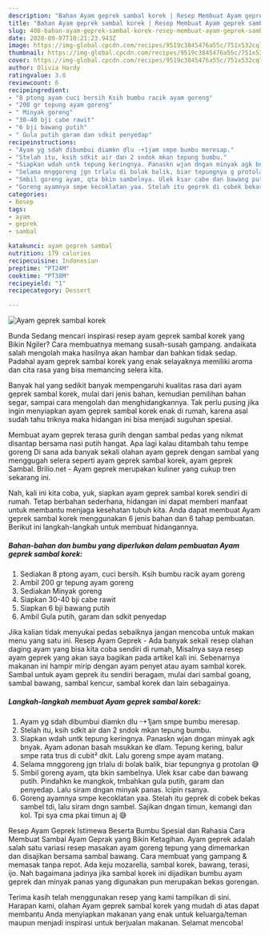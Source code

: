 ```yaml
---
description: "Bahan Ayam geprek sambal korek | Resep Membuat Ayam geprek sambal korek Yang Enak Dan Mudah"
title: "Bahan Ayam geprek sambal korek | Resep Membuat Ayam geprek sambal korek Yang Enak Dan Mudah"
slug: 408-bahan-ayam-geprek-sambal-korek-resep-membuat-ayam-geprek-sambal-korek-yang-enak-dan-mudah
date: 2020-09-07T10:21:23.943Z
image: https://img-global.cpcdn.com/recipes/9519c3845476a55c/751x532cq70/ayam-geprek-sambal-korek-foto-resep-utama.jpg
thumbnail: https://img-global.cpcdn.com/recipes/9519c3845476a55c/751x532cq70/ayam-geprek-sambal-korek-foto-resep-utama.jpg
cover: https://img-global.cpcdn.com/recipes/9519c3845476a55c/751x532cq70/ayam-geprek-sambal-korek-foto-resep-utama.jpg
author: Olivia Hardy
ratingvalue: 3.8
reviewcount: 6
recipeingredient:
- "8 ptong ayam cuci bersih Ksih bumbu racik ayam goreng"
- "200 gr tepung ayam goreng"
- " Minyak goreng"
- "30-40 bji cabe rawit"
- "6 bji bawang putih"
- " Gula putih garam dan sdkit penyedap"
recipeinstructions:
- "Ayam yg sdah dibumbui diamkn dlu -+1jam smpe bumbu meresap."
- "Stelah itu, ksih sdkit air dan 2 sndok mkan tepung bumbu."
- "Siapkan wdah untk tepung keringnya. Panaskn wjan dngan minyak agk bnyak. Ayam adonan basah msukkan ke dlam. Tepung kering, balur smpe rata trus di cubit² dkit. Lalu goreng smpe ayam matang."
- "Selama mnggoreng jgn trlalu di bolak balik, biar tepungnya g protolan 😅"
- "Smbil goreng ayam, qta bkin sambelnya. Ulek ksar cabe dan bawang putih. Pindahkn ke mangkok, tmbahkan gula putih, garam dan penyedap. Lalu siram dngan minyak panas. Icipin rsanya."
- "Goreng ayamnya smpe kecoklatan yaa. Stelah itu geprek di cobek bekas sambel tdi, lalu siram dngn sambel. Sajikan dngan timun, kemangi dan kol. Tpi sya cma pkai timun aj 😅"
categories:
- Resep
tags:
- ayam
- geprek
- sambal

katakunci: ayam geprek sambal 
nutrition: 179 calories
recipecuisine: Indonesian
preptime: "PT24M"
cooktime: "PT38M"
recipeyield: "1"
recipecategory: Dessert

---
```



![Ayam geprek sambal korek](https://img-global.cpcdn.com/recipes/9519c3845476a55c/751x532cq70/ayam-geprek-sambal-korek-foto-resep-utama.jpg)

Bunda Sedang mencari inspirasi resep ayam geprek sambal korek yang Bikin Ngiler? Cara membuatnya memang susah-susah gampang. andaikata salah mengolah maka hasilnya akan hambar dan bahkan tidak sedap. Padahal ayam geprek sambal korek yang enak selayaknya memiliki aroma dan cita rasa yang bisa memancing selera kita.

Banyak hal yang sedikit banyak mempengaruhi kualitas rasa dari ayam geprek sambal korek, mulai dari jenis bahan, kemudian pemilihan bahan segar, sampai cara mengolah dan menghidangkannya. Tak perlu pusing jika ingin menyiapkan ayam geprek sambal korek enak di rumah, karena asal sudah tahu triknya maka hidangan ini bisa menjadi suguhan spesial.

Membuat ayam geprek terasa gurih dengan sambal pedas yang nikmat disantap bersama nasi putih hangat. Apa lagi kalau ditambah tahu tempe goreng Di sana ada banyak sekali olahan ayam geprek dengan sambal yang menggugah selera seperti ayam geprek sambal korek, ayam geprek Sambal. Brilio.net - Ayam geprek merupakan kuliner yang cukup tren sekarang ini.


Nah, kali ini kita coba, yuk, siapkan ayam geprek sambal korek sendiri di rumah. Tetap berbahan sederhana, hidangan ini dapat memberi manfaat untuk membantu menjaga kesehatan tubuh kita. Anda dapat membuat Ayam geprek sambal korek menggunakan 6 jenis bahan dan 6 tahap pembuatan. Berikut ini langkah-langkah untuk membuat hidangannya.

<!--inarticleads1-->

##### Bahan-bahan dan bumbu yang diperlukan dalam pembuatan Ayam geprek sambal korek:

1. Sediakan 8 ptong ayam, cuci bersih. Ksih bumbu racik ayam goreng
1. Ambil 200 gr tepung ayam goreng
1. Sediakan  Minyak goreng
1. Siapkan 30-40 bji cabe rawit
1. Siapkan 6 bji bawang putih
1. Ambil  Gula putih, garam dan sdkit penyedap


Jika kalian tidak menyukai pedas sebaiknya jangan mencoba untuk makan menu yang satu ini. Resep Ayam Geprek - Ada banyak sekali resep olahan daging ayam yang bisa kita coba sendiri di rumah, Misalnya saya resep ayam geprek yang akan saya bagikan pada artikel kali ini. Sebenarnya makanan ini hampir mirip dengan ayam penyet atau ayam sambal korek. Sambal untuk ayam geprek itu sendiri beragam, mulai dari sambal goang, sambal bawang, sambal kencur, sambal korek dan lain sebagainya. 

<!--inarticleads2-->

##### Langkah-langkah membuat Ayam geprek sambal korek:

1. Ayam yg sdah dibumbui diamkn dlu -+1jam smpe bumbu meresap.
1. Stelah itu, ksih sdkit air dan 2 sndok mkan tepung bumbu.
1. Siapkan wdah untk tepung keringnya. Panaskn wjan dngan minyak agk bnyak. Ayam adonan basah msukkan ke dlam. Tepung kering, balur smpe rata trus di cubit² dkit. Lalu goreng smpe ayam matang.
1. Selama mnggoreng jgn trlalu di bolak balik, biar tepungnya g protolan 😅
1. Smbil goreng ayam, qta bkin sambelnya. Ulek ksar cabe dan bawang putih. Pindahkn ke mangkok, tmbahkan gula putih, garam dan penyedap. Lalu siram dngan minyak panas. Icipin rsanya.
1. Goreng ayamnya smpe kecoklatan yaa. Stelah itu geprek di cobek bekas sambel tdi, lalu siram dngn sambel. Sajikan dngan timun, kemangi dan kol. Tpi sya cma pkai timun aj 😅


Resep Ayam Geprek Istimewa Beserta Bumbu Spesial dan Rahasia Cara Membuat Sambal Ayam Geprak yang Bikin Ketagihan. Ayam geprek adalah salah satu variasi resep masakan ayam goreng tepung yang dimemarkan dan disajikan bersama sambal bawang. Cara membuat yang gampang &amp; memasak tanpa repot. Ada keju mozarella, sambal korek, bawang, terasi, ijo. Nah bagaimana jadinya jika sambal korek ini dijadikan bumbu ayam geprek dan minyak panas yang digunakan pun merupakan bekas gorengan. 

Terima kasih telah menggunakan resep yang kami tampilkan di sini. Harapan kami, olahan Ayam geprek sambal korek yang mudah di atas dapat membantu Anda menyiapkan makanan yang enak untuk keluarga/teman maupun menjadi inspirasi untuk berjualan makanan. Selamat mencoba!
